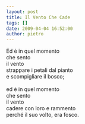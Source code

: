 ```yaml
---
layout: post
title: Il Vento Che Cade
tags: []
date: 2009-04-04 16:52:00
author: pietro
---
```

Ed è in quel momento<br/>che sento<br/>il vento<br/>strappare i petali dal pianto<br/>e scompigliare il bosco;<br/><br/>ed è in quel momento<br/>che sento<br/>il vento<br/>cadere con loro e rammento<br/>perché il suo volto, era fosco.
